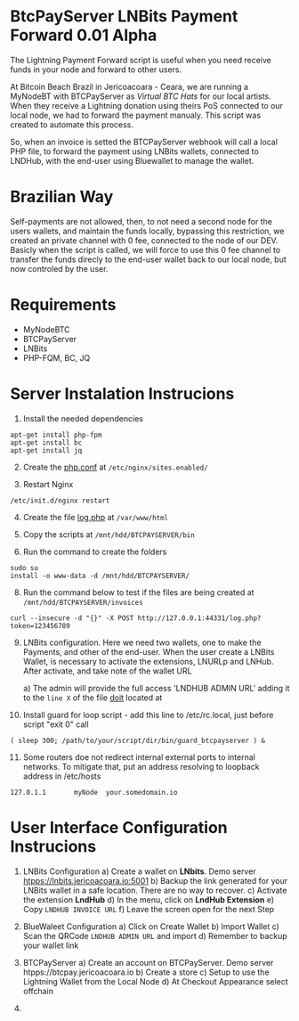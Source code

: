 # BtcPayServer LNBits Payment Forward 0.01 Alpha
The Lightning Payment Forward script is useful when you need receive funds in your node and forward to other users. 

At Bitcoin Beach Brazil in Jericoacoara - Ceara, we are running a MyNodeBT with BTCPayServer as *Virtual BTC Hats* for our local artists. When they receive a Lightning donation using theirs PoS connected to our local node, we had to forward the payment manualy. This script was created to automate this process. 

So, when an invoice is setted the BTCPayServer webhook will call a local PHP file, to forward the payment using LNBits wallets, connected to LNDHub, with the end-user using Bluewallet to manage the wallet.

# Brazilian Way
Self-payments are not allowed, then, to not need a second node for the users wallets, and maintain the funds locally, bypassing this restriction, we created an private channel with 0 fee, connected to the node of our DEV. Basicly when the script is called, we will force to use this 0 fee channel to transfer the funds direcly to the end-user wallet back to our local node, but now controled by the user. 

# Requirements
 - MyNodeBTC
 - BTCPayServer
 - LNBits
 - PHP-FQM, BC, JQ 

# Server Instalation Instrucions
1) Install the needed dependencies
```
apt-get install php-fpm
apt-get install bc
apt-get install jq  
```

2) Create the [php.conf](https://github.com/BitcoinBeachBR/LNBits-Payment-Forward/blob/main/fs/etc/nginx/sites.enabled/php.conf) at ```/etc/nginx/sites.enabled/```

3) Restart Nginx
```
/etc/init.d/nginx restart
```

4) Create the file [log.php](https://github.com/BitcoinBeachBR/LNBits-Payment-Forward/blob/main/fs/var/www/html/log.php) at ```/var/www/html```

5) Copy the scripts at ```/mnt/hdd/BTCPAYSERVER/bin```


6) Run the command to create the folders
```
sudo su
install -o www-data -d /mnt/hdd/BTCPAYSERVER/

```

8) Run the command below to test if the files are being created at ```/mnt/hdd/BTCPAYSERVER/invoices```
```
curl --insecure -d "{}" -X POST http://127.0.0.1:44331/log.php?token=123456789
```

9) LNBits configuration. Here we need two wallets, one to make the Payments, and other of the end-user. When the user create a LNBits Wallet, is necessary to activate the extensions, LNURLp and LNHub. After activate, and take note of the wallet URL

   a) The admin will provide the full access 'LNDHUB ADMIN URL' adding it to the ```line X``` of the file [doit](#) located at 
   

10) Install guard for loop script - add this line to /etc/rc.local, just before script "exit 0" call
```
( sleep 300; /path/to/your/script/dir/bin/guard_btcpayserver ) &
```

11) Some routers doe not redirect internal external ports to internal networks. To mitigate that, put an address resolving to loopback address in /etc/hosts
```
127.0.1.1       myNode  your.somedomain.io 
```

# User Interface Configuration Instrucions

1) LNBits Configuration
  a) Create a wallet on **LNbits**. Demo server [htpps://lnbits.jericoacoara.io:5001](htpps://lnbits.jericoacoara.io:5001)
  b) Backup the link generated for your LNBits wallet in a safe location. There are no way to recover. 
  c) Activate the extension **LndHub**
  d) In the menu, click on **LndHub Extension**
  e) Copy ```LNDHUB INVOICE URL```
  f) Leave the screen open for the next Step
  
 2) BlueWaleet Configuration
  a) Click on Create Wallet
  b) Import Wallet
  c) Scan the QRCode ```LNDHUB ADMIN URL``` and import
  d) Remember to backup your wallet link
  

3) BTCPayServer 
  a) Create an account on BTCPayServer. Demo server htpps://btcpay.jericoacoara.io
  b) Create a store
  c) Setup to use the Lightning Wallet from the Local Node 
  d) At Checkout Appearance select offchain 

13) 
